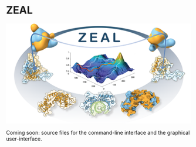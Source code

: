 # ZEAL
![ZEAL graphical abstract](https://github.com/Andre-lab/ZEAL/blob/main/graphicalAbstract_web.png)

Coming soon: source files for the command-line interface and the graphical user-interface. 
